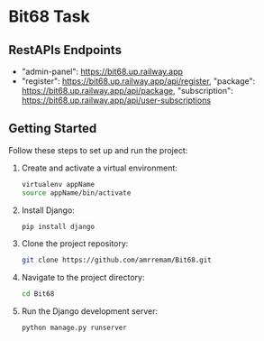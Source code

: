 # Bit68 Task

## RestAPIs Endpoints

   - "admin-panel": https://bit68.up.railway.app
   - "register": https://bit68.up.railway.app/api/register,
    "package": https://bit68.up.railway.app/api/package,
    "subscription": https://bit68.up.railway.app/api/user-subscriptions


## Getting Started

Follow these steps to set up and run the project:

1. Create and activate a virtual environment:

   ```bash
   virtualenv appName
   source appName/bin/activate

2. Install Django:

   ```bash
   pip install django

3. Clone the project repository:

   ```bash
   git clone https://github.com/amrremam/Bit68.git

4. Navigate to the project directory:

   ```bash
   cd Bit68

5. Run the Django development server:

   ```bash
   python manage.py runserver

